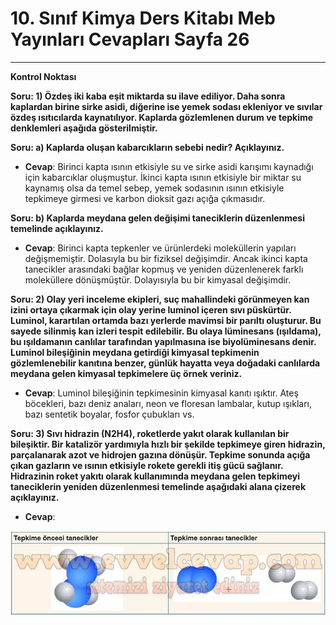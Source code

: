 # 10. Sınıf Kimya Ders Kitabı Meb Yayınları Cevapları Sayfa 26

---

**Kontrol Noktası**

**Soru: 1) Özdeş iki kaba eşit miktarda su ilave ediliyor. Daha sonra kaplardan birine sirke asidi, diğerine ise yemek sodası ekleniyor ve sıvılar özdeş ısıtıcılarda kaynatılıyor. Kaplarda gözlemlenen durum ve tepkime denklemleri aşağıda gösterilmiştir.**

**Soru: a) Kaplarda oluşan kabarcıkların sebebi nedir? Açıklayınız.**

-   **Cevap**: Birinci kapta ısının etkisiyle su ve sirke asidi karışımı kaynadığı için kabarcıklar oluşmuştur. İkinci kapta ısının etkisiyle bir miktar su kaynamış olsa da temel sebep, yemek sodasının ısının etkisiyle tepkimeye girmesi ve karbon dioksit gazı açığa çıkmasıdır.

**Soru: b) Kaplarda meydana gelen değişimi taneciklerin düzenlenmesi temelinde açıklayınız.**

-   **Cevap**: Birinci kapta tepkenler ve ürünlerdeki moleküllerin yapıları değişmemiştir. Dolasıyla bu bir fiziksel değişimdir. Ancak ikinci kapta tanecikler arasındaki bağlar kopmuş ve yeniden düzenlenerek farklı moleküllere dönüşmüştür. Dolayısıyla bu bir kimyasal değişimdir.

**Soru: 2) Olay yeri inceleme ekipleri, suç mahallindeki görünmeyen kan izini ortaya çıkarmak için olay yerine luminol içeren sıvı püskürtür. Luminol, karartılan ortamda bazı yerlerde mavimsi bir parıltı oluşturur. Bu sayede silinmiş kan izleri tespit edilebilir. Bu olaya lüminesans (ışıldama), bu ışıldamanın canlılar tarafından yapılmasına ise biyolüminesans denir. Luminol bileşiğinin meydana getirdiği kimyasal tepkimenin gözlemlenebilir kanıtına benzer, günlük hayatta veya doğadaki canlılarda meydana gelen kimyasal tepkimelere üç örnek veriniz.**

-   **Cevap**: Luminol bileşiğinin tepkimesinin kimyasal kanıtı ışıktır. Ateş böcekleri, bazı deniz anaları, neon ve floresan lambalar, kutup ışıkları, bazı sentetik boyalar, fosfor çubukları vs.

**Soru: 3) Sıvı hidrazin (N2H4), roketlerde yakıt olarak kullanılan bir bileşiktir. Bir katalizör yardımıyla hızlı bir şekilde tepkimeye giren hidrazin, parçalanarak azot ve hidrojen gazına dönüşür. Tepkime sonunda açığa çıkan gazların ve ısının etkisiyle rokete gerekli itiş gücü sağlanır. Hidrazinin roket yakıtı olarak kullanımında meydana gelen tepkimeyi taneciklerin yeniden düzenlenmesi temelinde aşağıdaki alana çizerek açıklayınız.**

-   **Cevap**:

![Image 1](./image_1.webp)